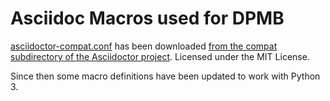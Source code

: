 Asciidoc Macros used for DPMB
=============================

[asciidoctor-compat.conf](asciidoctor-compat.conf) has been downloaded
[from the compat subdirectory of the Asciidoctor project](https://raw.githubusercontent.com/asciidoctor/asciidoctor/4c5404d865c6668a593d72d76791af676e43b8fa/compat/asciidoc.conf). Licensed
under the MIT License.

Since then some macro definitions have been updated to work with Python 3.
